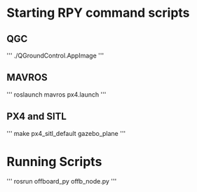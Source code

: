 # Starting RPY command scripts

## QGC
'''
./QGroundControl.AppImage
'''

## MAVROS
'''
roslaunch mavros px4.launch
'''

## PX4 and SITL
'''
make px4_sitl_default gazebo_plane
'''

# Running Scripts
'''
rosrun offboard_py offb_node.py 
'''
